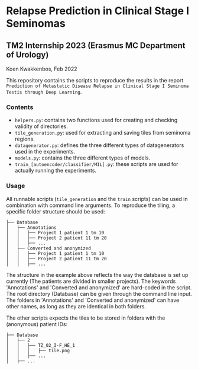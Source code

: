 # Relapse Prediction in Clinical Stage I Seminomas
## TM2 Internship 2023 (Erasmus MC Department of Urology)

Koen Kwakkenbos, Feb 2022

This repository contains the scripts to reproduce the results in the report `Prediction of Metastatic Disease Relapse in
Clinical Stage I Seminoma Testis through Deep Learning`.

### Contents
- `helpers.py`: contains two functions used for creating and checking validity of directories.
- `tile_generation.py`: used for extracting and saving tiles from seminoma regions.
- `datagenerator.py`: defines the three different types of datagenerators used in the experiments.
- `models.py`: contains the three different types of models.
- `train_[autoencoder/classifier/MIL].py`: these scripts are used for actually running the experiments.

### Usage
All runnable scripts (`tile_generation` and the `train` scripts) can be used in combination with command line arguments. 
To reproduce the tiling, a specific folder structure should be used: 
```
├── Database
│   ├── Annotations
│   │   ├── Project 1 patient 1 tm 10
│   │   ├── Project 2 patient 11 tm 20
│   │   ├── ...
│   ├── Converted and anonymized
│   │   ├── Project 1 patient 1 tm 10
│   │   ├── Project 2 patient 11 tm 20
│   │   ├── ...
```

The structure in the example above reflects the way the database is set up currently (The patients are divided in smaller projects). The keywords 'Annotations' and 'Converted and anonymized' are hard-coded in the script. The root directory (Database) can be given through the command line input. The folders in 'Annotations' and 'Converted and anonymized' can have other names, as long as they are identical in both folders.

The other scripts expects the tiles to be stored in folders with the (anonymous) patient IDs:
```
├── Database
│   ├── 2
│   │   ├── TZ_02_I-F_HE_1
│   │   │   ├── tile.png
│   │   ├── ...
│   ├── ...
```

